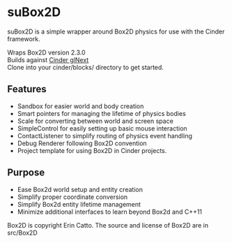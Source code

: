 # suBox2D

suBox2D is a simple wrapper around Box2D physics for use with the Cinder framework.

Wraps Box2D version 2.3.0  
Builds against [Cinder glNext](https://github.com/cinder/cinder/tree/glNext)  
Clone into your cinder/blocks/ directory to get started.

## Features
- Sandbox for easier world and body creation
- Smart pointers for managing the lifetime of physics bodies
- Scale for converting between world and screen space
- SimpleControl for easily setting up basic mouse interaction
- ContactListener to simplify routing of physics event handling
- Debug Renderer following Box2D convention
- Project template for using Box2D in Cinder projects.

## Purpose
- Ease Box2d world setup and entity creation
- Simplify proper coordinate conversion
- Simplify Box2d entity lifetime management
- Minimize additional interfaces to learn beyond Box2d and C++11

Box2D is copyright Erin Catto. The source and license of Box2D are in src/Box2D
